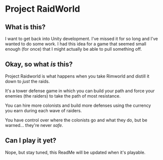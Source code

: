 # Project RaidWorld

## What is this?

I want to get back into Unity development. I've missed it for so long and I've wanted to do some work. I had this idea for a game that seemed small enough (for once) that I might actually be able to pull something off.

## Okay, so what *is* this?

Project Raidworld is what happens when you take Rimworld and distill it down to *just* the raids. 

It's a tower defense game in which you can build your path and force your enemies (the raiders) to take the path of most resistance.

You can hire more colonists and build more defenses using the currency you earn during each wave of raiders.

You have control over where the colonists go and what they do, but be warned... they're never *safe*.

## Can I play it yet?

Nope, but stay tuned, this ReadMe will be updated when it's playable.